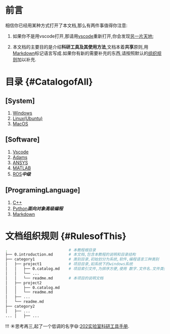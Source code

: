 # 前言

相信你已经用某种方式打开了本文档,那么有两件事值得你注意:

1. 如果你不是用vscode打开,那请用[vscode](https://code.visualstudio.com/ "vscode下载网站")重新打开,你会发现[另一片天地](software/vscode/0.catalog.md "vscode安装教程");

2. 本文档的主要目的是介绍**科研工具及其使用方法**,文档本着**共享**原则,用[Markdown](ProgramingLanguage/Markdown/0.catalog.md "Markdown语法")标记语言写成.如果你有新的需要补充的东西,请按照默认的[组织规则](#RulesofThis)加以补充.

# 目录 {#CatalogofAll}

## [System]

1. [Windows](system/windows/readme.md "windows系统说明")
1. [Linux(Ubuntu)](system/ubuntu/readme.md "windows系统说明")  
1. [MacOS](blob/master/software/ROS/Install%20ROS%20on%20Mac.md "Mac")

## [Software]

1. [Vscode](software/vscode/readme.md "vscode软件使用说明")
1. [Adams](software/adams/readme.md "adams软件教程")
1. [ANSYS](software/ANSYS/readme.md "ANSYS软件教程")
1. [MATLAB](software/MATLAB/readme.md "MATLAB软件教程")
1. [ROS](software/ROS/0.catalog.md "ROS软件教程")***中级***

## [ProgramingLanguage]

1. [C++](ProgramingLanguage/cpp/readme.md "c++教程")
1. [Python](ProgramingLanguage/python/0.catalog.md "python教程")***面向对象高级编程***
1. [Markdown](ProgramingLanguage/markdown/readme.md "markdown教程")

# 文档组织规则 {#RulesofThis}
```sh
.                           # 本教程根目录
├── 0.introduction.md       # 本文档,包含本教程的说明和目录结构
├── category1               # 类别目录,初始划分为系统,软件,编程语言三种类别
│   ├── project1            # 项目目录,如系统下的windows系统
│   │   ├── 0.catalog.md    # 项目索引文件,为排序方便,使用 数字.文件名.文件类型名 的命名方式
│   │   └── ... 
│   │   └── readme.md       # 本项目的说明文档
│   ├── project2
│   │   ├── 0.catalog.md
│   │   └── readme.md
│   ├── ... 
│   └── readme.md
├── category2
│   ├── ... 
... │   ├── ... 
```
!!! :sunny:思考再三,起了一个低调的名字:smile::[202实验室科研工具手册](./0.introduction.md "机器人专业百科全书").
